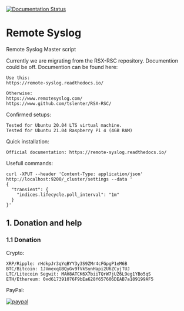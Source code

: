 [![Documentation Status](https://readthedocs.org/projects/remote-syslog/badge/?version=latest)](https://remote-syslog.readthedocs.io/en/latest/?badge=latest)
# Remote Syslog
Remote Syslog Master script

Currently we are migrating from the RSX-RSC repository. Documention could be off. Documention can be found here:
```
Use this: 
https://remote-syslog.readthedocs.io/

Otherwise:
https://www.remotesyslog.com/
https://www.github.com/tslenter/RSX-RSC/
```

Confirmed setups:
```
Tested for Ubuntu 20.04 LTS virtual machine.
Tested for Ubuntu 21.04 Raspberry Pi 4 (4GB RAM)
```

Quick installation:
```
Official documentation: https://remote-syslog.readthedocs.io/
```
Usefull commands:

```
curl -XPUT --header 'Content-Type: application/json' http://localhost:9200/_cluster/settings --data '
{
  "transient": {
    "indices.lifecycle.poll_interval": "1m"
  }
}'
```

## 1. Donation and help

### 1.1 Donation

Crypto:

```
XRP/Ripple: rHdkpJr3qYqBYY3y3S9ZMr4cFGpgP1eM6B
BTC/Bitcoin: 1JVmexqGBQyGv9fVkSynHapi2U6ZCyjTUJ
LTC/Litecoin Segwit: MAH8ATCK6X7biiTQrW7jUZ6L9eg1YBo5qS
ETH/Ethereum: 0xd617391076F9bEa628f657606DEAB7a189199AF5
```
PayPal:

[![paypal](https://www.paypalobjects.com/en_US/NL/i/btn/btn_donateCC_LG.gif)](https://www.paypal.com/cgi-bin/webscr?cmd=_donations&business=KQKRPDQYHYR7W&currency_code=EUR&source=url)
